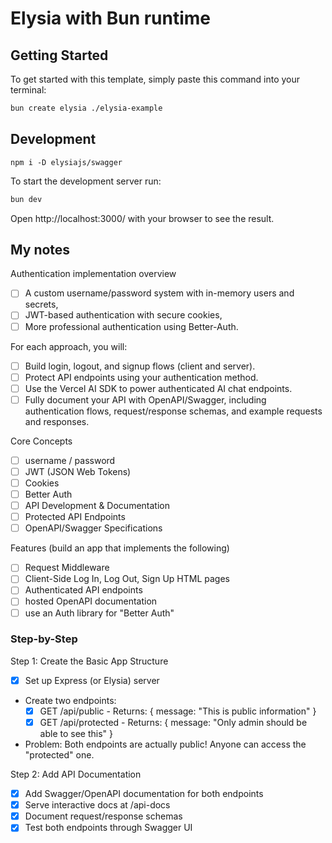 # Elysia with Bun runtime

## Getting Started

To get started with this template, simply paste this command into your terminal:

```bash
bun create elysia ./elysia-example
```

## Development

`npm i -D elysiajs/swagger`

To start the development server run:

```bash
bun dev
```

Open http://localhost:3000/ with your browser to see the result.

## My notes

Authentication implementation overview

- [ ] A custom username/password system with in-memory users and secrets,
- [ ] JWT-based authentication with secure cookies,
- [ ] More professional authentication using Better-Auth.

For each approach, you will:

- [ ] Build login, logout, and signup flows (client and server).
- [ ] Protect API endpoints using your authentication method.
- [ ] Use the Vercel AI SDK to power authenticated AI chat endpoints.
- [ ] Fully document your API with OpenAPI/Swagger, including authentication flows, request/response schemas, and example requests and responses.

Core Concepts

- [ ] username / password
- [ ] JWT (JSON Web Tokens)
- [ ] Cookies
- [ ] Better Auth
- [ ] API Development & Documentation
- [ ] Protected API Endpoints
- [ ] OpenAPI/Swagger Specifications

Features (build an app that implements the following)

- [ ] Request Middleware
- [ ] Client-Side Log In, Log Out, Sign Up HTML pages
- [ ] Authenticated API endpoints
- [ ] hosted OpenAPI documentation
- [ ] use an Auth library for "Better Auth"

### Step-by-Step

Step 1: Create the Basic App Structure

- [x] Set up Express (or Elysia) server
- Create two endpoints:
  - [x] GET /api/public - Returns: { message: "This is public information" }
  - [x] GET /api/protected - Returns: { message: "Only admin should be able to see this" }
- Problem: Both endpoints are actually public! Anyone can access the "protected" one.

Step 2: Add API Documentation

- [x] Add Swagger/OpenAPI documentation for both endpoints
- [x] Serve interactive docs at /api-docs
- [x] Document request/response schemas
- [x] Test both endpoints through Swagger UI
